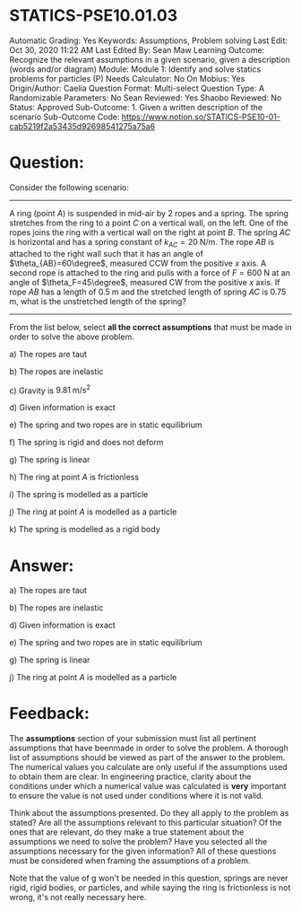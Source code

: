# STATICS-PSE10.01.03

Automatic Grading: Yes
Keywords: Assumptions, Problem solving
Last Edit: Oct 30, 2020 11:22 AM
Last Edited By: Sean Maw
Learning Outcome: Recognize the relevant assumptions in a given scenario, given a description (words and/or diagram)
Module: Module 1: Identify and solve statics problems for particles (P)
Needs Calculator: No
On Mobius: Yes
Origin/Author: Caelia
Question Format: Multi-select
Question Type: A
Randomizable Parameters: No
Sean Reviewed: Yes
Shaobo Reviewed: No
Status: Approved
Sub-Outcome: 1. Given a written description of the scenario
Sub-Outcome Code: https://www.notion.so/STATICS-PSE10-01-cab5219f2a53435d92698541275a75a6

# Question:

Consider the following scenario:

---

A ring (point $A$) is suspended in mid-air by 2 ropes and a spring.  The spring stretches from the ring to a point $C$ on a vertical wall, on the left.  One of the ropes joins the ring with a vertical wall on the right at point $B$. The spring $AC$ is horizontal and has a spring constant of $k_{AC}=20\;\mathrm{N/m}$. The rope $AB$ is attached to the right wall such that it has an angle of $\theta_{AB}=60\degree$, measured CCW from the positive $x$ axis.  A second rope is attached to the ring and pulls with a force of $F=600\;\mathrm{N}$ at an angle of $\theta_F=45\degree$, measured CW from the positive $x$ axis. If rope $AB$ has a length of $0.5\;\mathrm{m}$ and the stretched length of spring $AC$ is $0.75\;\mathrm{m}$, what is the unstretched length of the spring?

---

From the list below, select **all the correct assumptions** that must be made in order to solve the above problem. 

a) The ropes are taut

b) The ropes are inelastic

c) Gravity is $9.81\;\mathrm{m/s^2}$

d) Given information is exact

e) The spring and two ropes are in static equilibrium

f) The spring is rigid and does not deform

g) The spring is linear

h) The ring at point $A$ is frictionless

i) The spring is modelled as a particle

j) The ring at point $A$ is modelled as a particle

k) The spring is modelled as a rigid body

# Answer:

a) The ropes are taut

b) The ropes are inelastic

d) Given information is exact

e) The spring and two ropes are in static equilibrium

g) The spring is linear

j) The ring at point $A$ is modelled as a particle

# Feedback:

The **assumptions** section of your submission must list all pertinent assumptions that have beenmade in order to solve the problem. A thorough list of assumptions should be viewed as part of the answer to the problem. The numerical values you calculate are only useful if the assumptions used to obtain them are clear. In engineering practice, clarity about the conditions under which a numerical value was calculated is **very** important to ensure the value is not used under conditions where it is not valid.

Think about the assumptions presented. Do they all apply to the problem as stated? Are all the assumptions relevant to this particular situation? Of the ones that are relevant, do they make a true statement about the assumptions we need to solve the problem? Have you selected all the assumptions necessary for the given information? All of these questions must be considered when framing the assumptions of a problem. 

Note that the value of g won't be needed in this question, springs are never rigid, rigid bodies, or particles, and while saying the ring is frictionless is not wrong, it's not really necessary here.